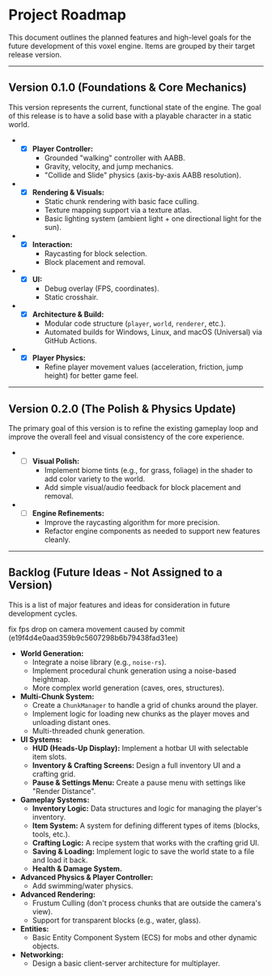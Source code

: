 # Project Roadmap

This document outlines the planned features and high-level goals for the future development of this voxel engine. Items are grouped by their target release version.

---

## Version 0.1.0 (Foundations & Core Mechanics)

This version represents the current, functional state of the engine. The goal of this release is to have a solid base with a playable character in a static world.

* - [x] **Player Controller:**
    * Grounded "walking" controller with AABB.
    * Gravity, velocity, and jump mechanics.
    * "Collide and Slide" physics (axis-by-axis AABB resolution).
* - [x] **Rendering & Visuals:**
    * Static chunk rendering with basic face culling.
    * Texture mapping support via a texture atlas.
    * Basic lighting system (ambient light + one directional light for the sun).
* - [x] **Interaction:**
    * Raycasting for block selection.
    * Block placement and removal.
* - [x] **UI:**
    * Debug overlay (FPS, coordinates).
    * Static crosshair.
* - [x] **Architecture & Build:**
    * Modular code structure (`player`, `world`, `renderer`, etc.).
    * Automated builds for Windows, Linux, and macOS (Universal) via GitHub Actions.
* - [x] **Player Physics:**
    * Refine player movement values (acceleration, friction, jump height) for better game feel.

---

## Version 0.2.0 (The Polish & Physics Update)

The primary goal of this version is to refine the existing gameplay loop and improve the overall feel and visual consistency of the core experience.

* - [ ] **Visual Polish:**
    * Implement biome tints (e.g., for grass, foliage) in the shader to add color variety to the world.
    * Add simple visual/audio feedback for block placement and removal.
* - [ ] **Engine Refinements:**
    * Improve the raycasting algorithm for more precision.
    * Refactor engine components as needed to support new features cleanly.

---

## Backlog (Future Ideas - Not Assigned to a Version)

This is a list of major features and ideas for consideration in future development cycles.

fix fps drop on camera movement caused by commit (e19f4d4e0aad359b9c5607298b6b79438fad31ee)

* **World Generation:**
    * Integrate a noise library (e.g., `noise-rs`).
    * Implement procedural chunk generation using a noise-based heightmap.
    * More complex world generation (caves, ores, structures).
* **Multi-Chunk System:**
    * Create a `ChunkManager` to handle a grid of chunks around the player.
    * Implement logic for loading new chunks as the player moves and unloading distant ones.
    * Multi-threaded chunk generation.
* **UI Systems:**
    * **HUD (Heads-Up Display):** Implement a hotbar UI with selectable item slots.
    * **Inventory & Crafting Screens:** Design a full inventory UI and a crafting grid.
    * **Pause & Settings Menu:** Create a pause menu with settings like "Render Distance".
* **Gameplay Systems:**
    * **Inventory Logic:** Data structures and logic for managing the player's inventory.
    * **Item System:** A system for defining different types of items (blocks, tools, etc.).
    * **Crafting Logic:** A recipe system that works with the crafting grid UI.
    * **Saving & Loading:** Implement logic to save the world state to a file and load it back.
    * **Health & Damage System.**
* **Advanced Physics & Player Controller:**
    * Add swimming/water physics.
* **Advanced Rendering:**
    * Frustum Culling (don't process chunks that are outside the camera's view).
    * Support for transparent blocks (e.g., water, glass).
* **Entities:**
    * Basic Entity Component System (ECS) for mobs and other dynamic objects.
* **Networking:**
    * Design a basic client-server architecture for multiplayer.
